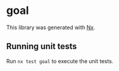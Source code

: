 # goal

This library was generated with [Nx](https://nx.dev).

## Running unit tests

Run `nx test goal` to execute the unit tests.
